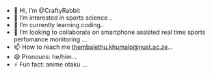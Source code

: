 - 👋 Hi, I’m @CraftyRabbit
- 👀 I’m interested in sports science ..
- 🌱 I’m currently learning coding..
- 💞️ I’m looking to collaborate on smartphone assisted real time sports perfomance monitoring ...
- 📫 How to reach me thembalethu.khumalo@nust.ac.ze...
- 😄 Pronouns: he/him...
- ⚡ Fun fact: anime otaku ...

<!---
CraftyRabbit/CraftyRabbit is a ✨ special ✨ repository because its `README.md` (this file) appears on your GitHub profile.
You can click the Preview link to take a look at your changes.
--->
